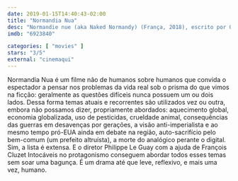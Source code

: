 ```yaml
---
date: 2019-01-15T14:40:43-02:00
title: "Normandia Nua"
desc: "Normandie nue (aka Naked Normandy) (França, 2018), escrito por Olivier Dazat, Philippe Le Guay e Victoria Bedos, dirigido por Philippe Le Guay, com François Cluzet como o prefeito-monarca-patriarca Georges Balbuzard, Arthur Dupont como o rapaz que é desafiado a voltar a suas origens Vincent Jousselin, François-Xavier Demaison como o cidadão urbano que quer viver a toda custa no campo Thierry Levasseur e sua filha narradora Chloé Levasseur, interpretada de maneira intransigente por Pili Groyne."
imdb: "6923840"

categories: [ "movies" ]
stars: "3/5"
external: "cinemaqui"
---
```

Normandia Nua é um filme não de humanos sobre humanos que convida o espectador a pensar nos problemas da vida real sob o prisma do que vimos na ficção: geralmente as questões difíceis nunca possuem um ou dois lados. Dessa forma temas atuais e recorrentes são utilizados vez ou outra, embora não possamos dizer, propriamente abordados: aquecimento global, economia globalizada, uso de pesticidas, crueldade animal, consequências das guerras em desavenças por gerações, a visão anti-imperialista e ao mesmo tempo pró-EUA ainda em debate na região, auto-sacrifício pelo bem-comum (um prefeito altruísta), a morte do analógico perante o digital. Sim, a lista é extensa. E o diretor Philippe Le Guay com a ajuda de François Cluzet Intocáveis no protagonismo conseguem abordar todos esses temas sem soar uma bagunça. É um drama até que leve, reflexivo, e mais uma vez, humano.
